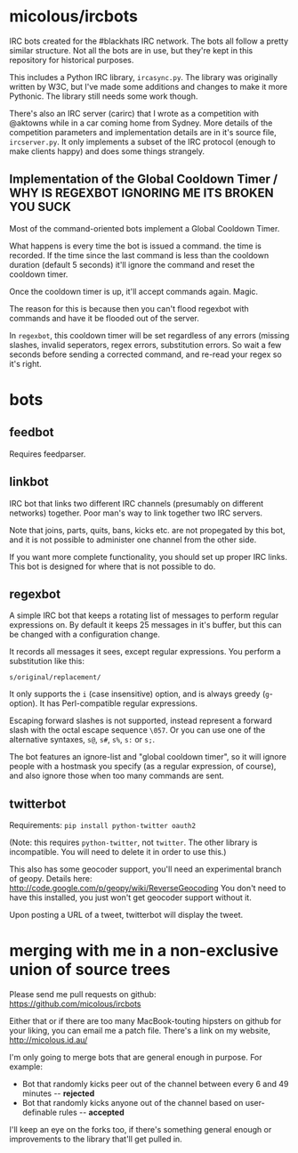 # micolous/ircbots #

IRC bots created for the #blackhats IRC network.  The bots all follow a pretty similar structure.  Not all the bots are in use, but they're kept in this repository for historical purposes.

This includes a Python IRC library, `ircasync.py`.  The library was originally written by W3C, but I've made some additions and changes to make it more Pythonic.  The library still needs some work though.

There's also an IRC server (carirc) that I wrote as a competition with @aktowns while in a car coming home from Sydney.  More details of the competition parameters and implementation details are in it's source file, `ircserver.py`.  It only implements a subset of the IRC protocol (enough to make clients happy) and does some things strangely.

## Implementation of the Global Cooldown Timer / WHY IS REGEXBOT IGNORING ME ITS BROKEN YOU SUCK ##

Most of the command-oriented bots implement a Global Cooldown Timer.

What happens is every time the bot is issued a command. the time is recorded.  If the time since the last command is less than the cooldown duration (default 5 seconds) it'll ignore the command and reset the cooldown timer.

Once the cooldown timer is up, it'll accept commands again.  Magic.

The reason for this is because then you can't flood regexbot with commands and have it be flooded out of the server.

In `regexbot`, this cooldown timer will be set regardless of any errors (missing slashes, invalid seperators, regex errors, substitution errors.  So wait a few seconds before sending a corrected command, and re-read your regex so it's right.

# bots #

## feedbot ##

Requires feedparser.

## linkbot ##

IRC bot that links two different IRC channels (presumably on different networks) together.  Poor man's way to link together two IRC servers.

Note that joins, parts, quits, bans, kicks etc. are not propegated by this bot, and it is not possible to administer one channel from the other side.

If you want more complete functionality, you should set up proper IRC links.  This bot is designed for where that is not possible to do.

## regexbot ##

A simple IRC bot that keeps a rotating list of messages to perform regular expressions on.  By default it keeps 25 messages in it's buffer, but this can be changed with a configuration change.

It records all messages it sees, except regular expressions.  You perform a substitution like this:

    s/original/replacement/
  
It only supports the `i` (case insensitive) option, and is always greedy (`g`-option).  It has Perl-compatible regular expressions.

Escaping forward slashes is not supported, instead represent a forward slash with the octal escape sequence `\057`.  Or you can use one of the alternative syntaxes, `s@`, `s#`, `s%`, `s:` or `s;`.

The bot features an ignore-list and "global cooldown timer", so it will ignore people with a hostmask you specify (as a regular expression, of course), and also ignore those when too many commands are sent.

## twitterbot ##

Requirements: `pip install python-twitter oauth2`

(Note: this requires `python-twitter`, not `twitter`.  The other library is incompatible.  You will need to delete it in order to use this.)

This also has some geocoder support, you'll need an experimental branch of geopy.  Details here: http://code.google.com/p/geopy/wiki/ReverseGeocoding  You don't need to have this installed, you just won't get geocoder support without it.

Upon posting a URL of a tweet, twitterbot will display the tweet.

# merging with me in a non-exclusive union of source trees #

Please send me pull requests on github: https://github.com/micolous/ircbots

Either that or if there are too many MacBook-touting hipsters on github for your liking, you can email me a patch file.  There's a link on my website, http://micolous.id.au/

I'm only going to merge bots that are general enough in purpose.  For example:

 * Bot that randomly kicks peer out of the channel between every 6 and 49 minutes -- **rejected**
 * Bot that randomly kicks anyone out of the channel based on user-definable rules -- **accepted**

I'll keep an eye on the forks too, if there's something general enough or improvements to the library that'll get pulled in.


